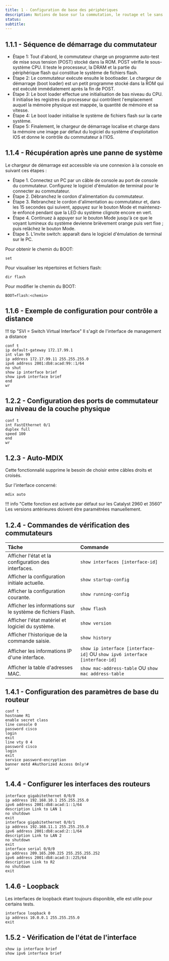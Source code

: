 ```yaml
---
title: 1 - Configuration de base des périphériques
description: Notions de base sur la commutation, le routage et le sans fil !
status:
subtitle:
---
```


## 1.1.1 - Séquence de démarrage du commutateur

 - Étape 1: Tout d'abord, le commutateur charge un programme auto-test de mise sous tension (POST) stocké dans la ROM. POST vérifie le sous-système CPU. Il teste le processeur, la DRAM et la partie du périphérique flash qui constitue le système de fichiers flash.
 - Étape 2: Le commutateur exécute ensuite le bootloader. Le chargeur de démarrage (boot loader) est un petit programme stocké dans la ROM qui est exécuté immédiatement après la fin de POST.
 - Étape 3: Le boot loader effectue une initialisation de bas niveau du CPU. Il initialise les registres du processeur qui contrôlent l'emplacement auquel la mémoire physique est mappée, la quantité de mémoire et sa vitesse.
 - Étape 4: Le boot loader initialise le système de fichiers flash sur la carte système.
 - Étape 5: Finalement, le chargeur de démarrage localise et charge dans la mémoire une image par défaut du logiciel du système d'exploitation IOS et donne le contrôle du commutateur à l'IOS.


## 1.1.4 - Récupération après une panne de système

Le chargeur de démarrage est accessible via une connexion à la console en suivant ces étapes :

 - Étape 1. Connectez un PC par un câble de console au port de console du commutateur. Configurez le logiciel d'émulation de terminal pour le connecter au commutateur.
 - Étape 2. Débranchez le cordon d'alimentation du commutateur.
 - Étape 3. Rebranchez le cordon d'alimentation au commutateur et, dans les 15 secondes qui suivent, appuyez sur le bouton Mode et maintenez-le enfoncé pendant que la LED du système clignote encore en vert.
 - Étape 4. Continuez à appuyer sur le bouton Mode jusqu'à ce que le voyant lumineux du système devienne brièvement orange puis vert fixe ; puis relâchez le bouton Mode.
 - Étape 5. L’invite switch: apparaît dans le logiciel d'émulation de terminal sur le PC.

Pour obtenir le chemin du BOOT:
```
set
```

Pour visualiser les répertoires et fichiers flash:
```
dir flash
```

Pour modifier le chemin du BOOT:
```
BOOT=flash:<chemin>
```

## 1.1.6 - Exemple de configuration pour contrôle a distance

!!! tip "SVI = Switch Virtual Interface"
    Il s'agit de l'interface de management a distance

```
conf t
ip default-gateway 172.17.99.1
int vlan 99
ip address 172.17.99.11 255.255.255.0
ipv6 address 2001:db8:acad:99::1/64
no shut
show ip interface brief
show ipv6 interface brief
end
wr
```

## 1.2.2 - Configuration des ports de commutateur au niveau de la couche physique

```
conf t
int FastEthernet 0/1
duplex full
speed 100
end
wr
```

## 1.2.3 - Auto-MDIX

Cette fonctionnalié supprime le besoin de choisir entre câbles droits et croisés.

Sur l'interface concerné:
```
mdix auto
```

!!! info "Cette fonction est activée par défaut sur les Catalyst 2960 et 3560"
    Les versions antérieures doivent être paramétrées manuellement.

## 1.2.4 - Commandes de vérification des commutateurs

| Tâche | Commande |
|:------|:---------|
|Afficher l'état et la configuration des interfaces. | `show interfaces [interface-id]`|
| Afficher la configuration initiale actuelle. | `show startup-config`|
| Afficher la configuration courante. | `show running-config`|
|Afficher les informations sur le système de fichiers Flash. | `show flash`|
|Afficher l'état matériel et logiciel du système. | `show version`|
|Afficher l'historique de la commande saisie. | `show history`|
|Afficher les informations IP d'une interface. | `show ip interface [interface-id]` OU `show ipv6 interface [interface-id]`|
|Afficher la table d'adresses MAC. | `show mac-address-table` OU `show mac address-table`|

## 1.4.1 - Configuration des paramètres de base du routeur

```
conf t
hostname R1
enable secret class
line console 0
password cisco
login
exit
line vty 0 4
password cisco
login
exit
service password-encryption
banner motd #Authorized Access Only!#
wr
```

## 1.4.4 - Configurer les interfaces des routeurs

```
interface gigabitethernet 0/0/0
ip address 192.168.10.1 255.255.255.0
ipv6 address 2001:db8:acad:1::1/64
description Link to LAN 1
no shutdown
exit
interface gigabitethernet 0/0/1
ip address 192.168.11.1 255.255.255.0
ipv6 address 2001:db8:acad:2::1/64
description Link to LAN 2
no shutdown
exit
interface serial 0/0/0
ip address 209.165.200.225 255.255.255.252
ipv6 address 2001:db8:acad:3::225/64
description Link to R2
no shutdown
exit
```

## 1.4.6 - Loopback

Les interfaces de loopback étant toujours disponible, elle est utile pour certains tests.

```
interface loopback 0
ip address 10.0.0.1 255.255.255.0
exit
```

## 1.5.2 - Vérification de l'état de l'interface

```
show ip interface brief
show ipv6 interface brief
```
